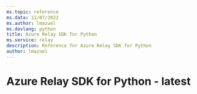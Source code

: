```yaml
---
ms.topic: reference
ms.data: 11/07/2022
ms.author: lmazuel
ms.devlang: python
title: Azure Relay SDK for Python
ms.service: relay
description: Reference for Azure Relay SDK for Python
author: lmazuel
---
```

# Azure Relay SDK for Python - latest
